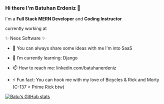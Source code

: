 ### Hi there I'm Batuhan Erdeniz 👋

I'm a **Full Stack MERN Developer** and **Coding Instructor** 

currently working at

✨ Neos Software ✨


- 🔭 You can always share some ideas with me I'm into SaaS
- 🌱 I’m currently learning: Django
- 📫 How to reach me: linkedin.com/batuhanerdeniz


- ⚡ Fun fact: You can hook me with my love of Bicycles & Rick and Morty (C-137 > Prime Rick btw)


[![Batu's GitHub stats](https://github-readme-stats.vercel.app/api?username=batuhanerdeniz&show_icons=true&theme=radical)](https://batuhanerdeniz.github.io)
